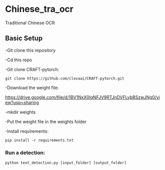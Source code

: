 # Chinese_tra_ocr
Traditional Chinese OCR

## Basic Setup
-Git clone this repository

-Cd this repo

-Git clone CRAFT-pytorch:

`git clone https://github.com/clovaai/CRAFT-pytorch.git`

-Download the weight file:

https://drive.google.com/file/d/1BV1NxX0IqNFJV9RTJnDVFLybBSzwJNg0/view?usp=sharing

-mkdir weights

-Put the weight file in the weights folder

-Install requirements:

`pip install -r requirements.txt`

### Run a detection:

`python text_detection.py [input_folder] [output_folder]`
